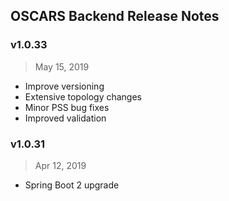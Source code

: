 ## OSCARS Backend Release Notes

### v1.0.33
> May 15, 2019

- Improve versioning 
- Extensive topology changes
- Minor PSS bug fixes
- Improved validation

### v1.0.31

> Apr 12, 2019

- Spring Boot 2 upgrade